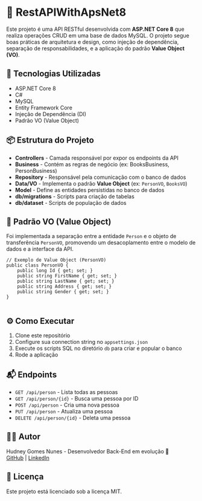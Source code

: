 <!DOCTYPE html>
<html lang="pt-BR">
<head>
  <meta charset="UTF-8" />
  <meta name="viewport" content="width=device-width, initial-scale=1.0" />
  <title>README - RestAPIWithApsNet8</title>
</head>
<body>
  <h1>📘 RestAPIWithApsNet8</h1>
  <p>Este projeto é uma API RESTful desenvolvida com <strong>ASP.NET Core 8</strong> que realiza operações CRUD em uma base de dados MySQL. O projeto segue boas práticas de arquitetura e design, como injeção de dependência, separação de responsabilidades, e a aplicação do padrão <strong>Value Object (VO)</strong>.</p>

  <h2>🚀 Tecnologias Utilizadas</h2>
  <ul>
    <li>ASP.NET Core 8</li>
    <li>C#</li>
    <li>MySQL</li>
    <li>Entity Framework Core</li>
    <li>Injeção de Dependência (DI)</li>
    <li>Padrão VO (Value Object)</li>
  </ul>

  <h2>📦 Estrutura do Projeto</h2>
  <ul>
    <li><strong>Controllers</strong> - Camada responsável por expor os endpoints da API</li>
    <li><strong>Business</strong> - Contém as regras de negócio (ex: BooksBusiness, PersonBusiness)</li>
    <li><strong>Repository</strong> - Responsável pela comunicação com o banco de dados</li>
    <li><strong>Data/VO</strong> - Implementa o padrão <strong>Value Object</strong> (ex: <code>PersonVO</code>, <code>BooksVO</code>)</li>
    <li><strong>Model</strong> - Define as entidades persistidas no banco de dados</li>
    <li><strong>db/migrations</strong> - Scripts para criação de tabelas</li>
    <li><strong>db/dataset</strong> - Scripts de população de dados</li>
  </ul>

  <h2>🧱 Padrão VO (Value Object)</h2>
  <p>Foi implementada a separação entre a entidade <code>Person</code> e o objeto de transferência <code>PersonVO</code>, promovendo um desacoplamento entre o modelo de dados e a interface da API.</p>

  <pre><code>// Exemplo de Value Object (PersonVO)
public class PersonVO {
    public long Id { get; set; }
    public string FirstName { get; set; }
    public string LastName { get; set; }
    public string Address { get; set; }
    public string Gender { get; set; }
}
  </code></pre>

  <h2>⚙️ Como Executar</h2>
  <ol>
    <li>Clone este repositório</li>
    <li>Configure sua connection string no <code>appsettings.json</code></li>
    <li>Execute os scripts SQL no diretório <code>db</code> para criar e popular o banco</li>
    <li>Rode a aplicação</li>
  </ol>

  <h2>📬 Endpoints</h2>
  <ul>
    <li><code>GET /api/person</code> - Lista todas as pessoas</li>
    <li><code>GET /api/person/{id}</code> - Busca uma pessoa por ID</li>
    <li><code>POST /api/person</code> - Cria uma nova pessoa</li>
    <li><code>PUT /api/person</code> - Atualiza uma pessoa</li>
    <li><code>DELETE /api/person/{id}</code> - Deleta uma pessoa</li>
  </ul>

  <h2>👨‍💻 Autor</h2>
  <p>Hudney Gomes Nunes - Desenvolvedor Back-End em evolução 🚀<br />
  <a href="https://github.com/seuusuario">GitHub</a> |
  <a href="https://www.linkedin.com/in/seulinkedin">LinkedIn</a></p>

  <h2>📝 Licença</h2>
  <p>Este projeto está licenciado sob a licença MIT.</p>
</body>
</html>
